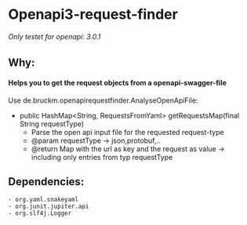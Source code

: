 # Openapi3-request-finder

###### Only testet for openapi: 3.0.1

## Why:

#### Helps you to get the request objects from a openapi-swagger-file   


Use de.bruckm.openapirequestfinder.AnalyseOpenApiFile:
- public HashMap<String, RequestsFromYaml> getRequestsMap(final String requestType)
     * Parse the open api input file for the requested request-type
     * @param requestType -> json,protobuf,..
     * @return Map with the url as key and the request as value -> including only entries from typ requestType
    
## Dependencies:
    - org.yaml.snakeyaml
    - org.junit.jupiter.api
    - org.slf4j.Logger
